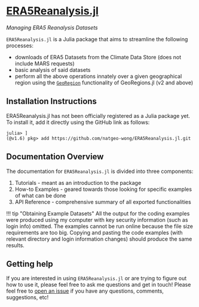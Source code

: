 # [ERA5Reanalysis.jl](https://github.com/natgeo-wong/ERA5Reanalysis.jl)
*Managing ERA5 Reanalysis Datasets*

`ERA5Reanalysis.jl` is a Julia package that aims to streamline the following processes:
* downloads of ERA5 Datasets from the Climate Data Store (does not include MARS requests)
* basic analysis of said datasets
* perform all the above operations innately over a given geographical region using the [`GeoRegion`](https://github.com/JuliaClimate/GeoRegions.jl) functionality of GeoRegions.jl (v2 and above)

## Installation Instructions

ERA5Reanalysis.jl has not been officially registered as a Julia package yet.  To install it, add it directly using the GitHub link as follows:
```
julia> ]
(@v1.6) pkg> add https://github.com/natgeo-wong/ERA5Reanalysis.jl.git
```

## Documentation Overview

The documentation for `ERA5Reanalysis.jl` is divided into three components:
1. Tutorials - meant as an introduction to the package
2. How-to Examples - geared towards those looking for specific examples of what can be done
3. API Reference - comprehensive summary of all exported functionalities

!!! tip "Obtaining Example Datasets"
    All the output for the coding examples were produced using my computer with key security information (such as login info) omitted.  The examples cannot be run online because the file size requirements are too big.  Copying and pasting the code examples (with relevant directory and login information changes) should produce the same results.

## Getting help
If you are interested in using `ERA5Reanalysis.jl` or are trying to figure out how to use it, please feel free to ask me questions and get in touch!  Please feel free to [open an issue](https://github.com/natgeo-wong/ERA5Reanalysis.jl/issues/new) if you have any questions, comments, suggestions, etc!